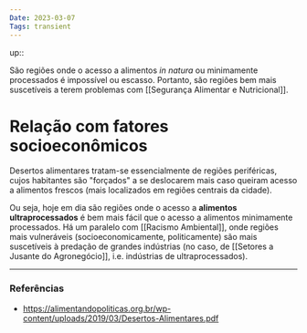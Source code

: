```yaml
---
Date: 2023-03-07
Tags: transient
---
```

up:: 

São regiões onde o acesso a alimentos *in natura* ou minimamente processados é impossível ou escasso. Portanto, são regiões bem mais suscetíveis a terem problemas com [[Segurança Alimentar e Nutricional]].

# Relação com fatores socioeconômicos
Desertos alimentares tratam-se essencialmente de regiões periféricas, cujos habitantes são "forçados" a se deslocarem mais caso queiram acesso a alimentos frescos (mais localizados em regiões centrais da cidade).

Ou seja, hoje em dia são regiões onde o acesso a **alimentos ultraprocessados** é bem mais fácil que o acesso a alimentos minimamente processados. Há um paralelo com [[Racismo Ambiental]], onde regiões mais vulneráveis (socioeconomicamente, politicamente) são mais suscetíveis à predação de grandes indústrias (no caso, de [[Setores a Jusante do Agronegócio]], i.e. indústrias de ultraprocessados).

---
### Referências
- https://alimentandopoliticas.org.br/wp-content/uploads/2019/03/Desertos-Alimentares.pdf